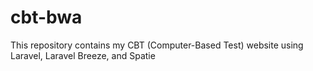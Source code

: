 # cbt-bwa
This repository contains my CBT (Computer-Based Test) website using Laravel, Laravel Breeze, and Spatie
